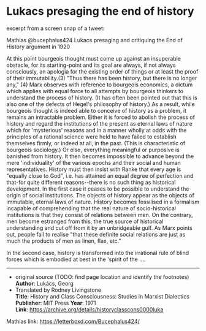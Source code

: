 # Lukacs presaging the end of history

excerpt from a screen snap of a tweet:   

Mathias @bucephalus424
Lukacs presaging and critiquing the End of History argument in 1920  

At this point bourgeois thought must come up against an insuperable obstacle, for its starting-point and its goal are always, if not always consciously, an apologia for the existing order of things or at least the proof of their immutability.(3) "Thus there has been history, but there is no longer any," (4) Marx observes with reference to bourgeois economics, a dictum which applies with equal force to all attempts by bourgeois thinkers to understand the process of history. (It has often been pointed out that this is also one of the defects of Hegel's philosophy of history.)  As a result, while bourgeois thought is indeed able to conceive of history as a problem, it remains an intractable problem. Either it is forced to abolish the process of history and regard the institutions of the present as eternal laws of nature which for 'mysterious' reasons and in a manner wholly at odds with the principles of a rational science were held to have failed to establish themselves firmly, or indeed at all, in the past. (This is characteristic of bourgeois sociology.) Or else, everything meaningful or purposive is banished from history. It then becomes impossible to advance beyond the mere 'individuality' of the various epochs and their social and human representatives. History must then insist with Ranke that every age is "equally close to God", i.e. has attained an equal degree of perfection and that-for quite different reasons--there is no such thing as historical development.  In the first case it ceases to be possible to understand the origin of social institutions. The objects of history appear as the objects of immutable, eternal laws of nature. History becomes fossilised in a formalism incapable of comprehending that the real nature of socio-historical institutions is that they consist of relations between men. On the contrary, men become estranged from this, the true source of historical understanding and cut off from it by an unbridgeable gulf. As Marx points out, people fail to realise "that these definite social relations are just as much the products of men as linen, flax, etc."  

In the second case, history is transformed into the irrational rule of blind forces which is embodied at best in the 'spirit of the ....

-----
- original source  (TODO: find page location and identify the footnotes)
**Author**: Lukács, Georg  
 - Translated by Rodney Livingstone  
**Title**: History and Class Consciousness: Studies in Marxist Dialectics  
**Publisher**: MIT Press
**Year**: 1971  
**Link**: <https://archive.org/details/historyclasscons0000luka>  

Mathias link: <https://letterboxd.com/Bucephalus424/>  

